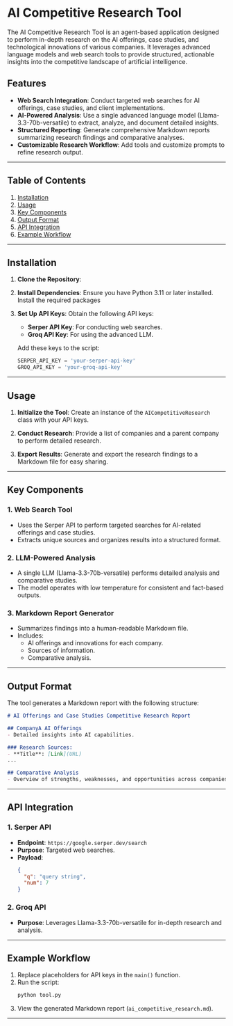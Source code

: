 # AI Competitive Research Tool

The AI Competitive Research Tool is an agent-based application designed to perform in-depth research on the AI offerings, case studies, and technological innovations of various companies. It leverages advanced language models and web search tools to provide structured, actionable insights into the competitive landscape of artificial intelligence.

## Features
- **Web Search Integration**: Conduct targeted web searches for AI offerings, case studies, and client implementations.
- **AI-Powered Analysis**: Use a single advanced language model (Llama-3.3-70b-versatile) to extract, analyze, and document detailed insights.
- **Structured Reporting**: Generate comprehensive Markdown reports summarizing research findings and comparative analyses.
- **Customizable Research Workflow**: Add tools and customize prompts to refine research output.

---

## Table of Contents
1. [Installation](#installation)
2. [Usage](#usage)
3. [Key Components](#key-components)
4. [Output Format](#output-format)
5. [API Integration](#api-integration)
6. [Example Workflow](#example-workflow)

---

## Installation

1. **Clone the Repository**:

2. **Install Dependencies**:
   Ensure you have Python 3.11 or later installed. Install the required packages

3. **Set Up API Keys**:
   Obtain the following API keys:
   - **Serper API Key**: For conducting web searches.
   - **Groq API Key**: For using the advanced LLM.

   Add these keys to the script:
   ```python
   SERPER_API_KEY = 'your-serper-api-key'
   GROQ_API_KEY = 'your-groq-api-key'
   ```

---

## Usage

1. **Initialize the Tool**:
   Create an instance of the `AICompetitiveResearch` class with your API keys.

2. **Conduct Research**:
   Provide a list of companies and a parent company to perform detailed research.

3. **Export Results**:
   Generate and export the research findings to a Markdown file for easy sharing.

---

## Key Components

### 1. **Web Search Tool**
   - Uses the Serper API to perform targeted searches for AI-related offerings and case studies.
   - Extracts unique sources and organizes results into a structured format.

### 2. **LLM-Powered Analysis**
   - A single LLM (Llama-3.3-70b-versatile) performs detailed analysis and comparative studies.
   - The model operates with low temperature for consistent and fact-based outputs.

### 3. **Markdown Report Generator**
   - Summarizes findings into a human-readable Markdown file.
   - Includes:
     - AI offerings and innovations for each company.
     - Sources of information.
     - Comparative analysis.

---

## Output Format

The tool generates a Markdown report with the following structure:
```markdown
# AI Offerings and Case Studies Competitive Research Report

## CompanyA AI Offerings
- Detailed insights into AI capabilities.

### Research Sources:
- **Title**: [Link](URL)
...

## Comparative Analysis
- Overview of strengths, weaknesses, and opportunities across companies.
```

---

## API Integration

### 1. **Serper API**
- **Endpoint**: `https://google.serper.dev/search`
- **Purpose**: Targeted web searches.
- **Payload**:
  ```json
  {
    "q": "query string",
    "num": 7
  }
  ```

### 2. **Groq API**
- **Purpose**: Leverages Llama-3.3-70b-versatile for in-depth research and analysis.

---

## Example Workflow

1. Replace placeholders for API keys in the `main()` function.
2. Run the script:
   ```bash
   python tool.py
   ```
3. View the generated Markdown report (`ai_competitive_research.md`).

---
